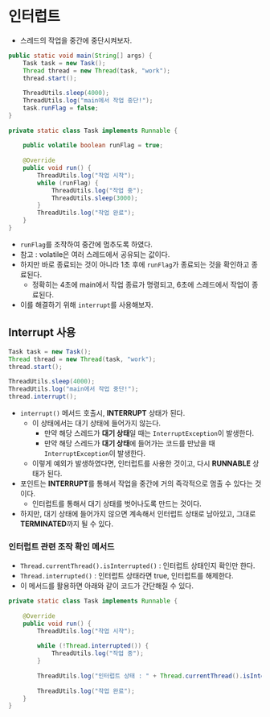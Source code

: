 # 인터럽트

- 스레드의 작업을 중간에 중단시켜보자.

```java
public static void main(String[] args) {
	Task task = new Task();
	Thread thread = new Thread(task, "work");
	thread.start();
	
	ThreadUtils.sleep(4000);
	ThreadUtils.log("main에서 작업 중단!");
	task.runFlag = false;
}
	
private static class Task implements Runnable {
	
	public volatile boolean runFlag = true;
	
	@Override
	public void run() {
		ThreadUtils.log("작업 시작");
		while (runFlag) {
			ThreadUtils.log("작업 중");
			ThreadUtils.sleep(3000);
		}
		ThreadUtils.log("작업 완료");
	}
}
```

- `runFlag`를 조작하여 중간에 멈추도록 하였다.
- 참고 : volatile은 여러 스레드에서 공유되는 값이다.
- 하지만 바로 종료되는 것이 아니라 1초 후에 `runFlag`가 종료되는 것을 확인하고 종료된다.
  - 정확히는 4초에 main에서 작업 종료가 명령되고, 6초에 스레드에서 작업이 종료된다.
- 이를 해결하기 위해 `interrupt`를 사용해보자.

## Interrupt 사용

```java
Task task = new Task();
Thread thread = new Thread(task, "work");
thread.start();
		
ThreadUtils.sleep(4000);
ThreadUtils.log("main에서 작업 중단!");
thread.interrupt();
```

- `interrupt()` 메서드 호출시, **INTERRUPT** 상태가 된다.
  - 이 상태에서는 대기 상태에 들어가지 않는다.
    - 만약 해당 스레드가 **대기 상태**일 때는 `InterruptException`이 발생한다.
    - 만약 해당 스레드가 **대기 상태**에 들어가는 코드를 만났을 때 `InterruptException`이 발생한다.
  - 이렇게 예외가 발생하였다면, 인터럽트를 사용한 것이고, 다시 **RUNNABLE** 상태가 된다.
- 포인트는 **INTERRUPT**를 통해서 작업을 중간에 거의 즉각적으로 멈출 수 있다는 것이다.
  - 인터럽트를 통해서 대기 상태를 벗어나도록 만드는 것이다.
- 하지만, 대기 상태에 들어가지 않으면 계속해서 인터럽트 상태로 남아있고, 그대로 **TERMINATED**까지 될 수 있다.

### 인터럽트 관련 조작 확인 메서드

- `Thread.currentThread().isInterrupted()` : 인터럽트 상태인지 확인만 한다.
- `Thread.interrupted()` : 인터럽트 상태라면 true, 인터럽트를 해제한다.
- 이 메서드를 활용하면 아래와 같이 코드가 간단해질 수 있다.

```java
private static class Task implements Runnable {
	
	@Override
	public void run() {
		ThreadUtils.log("작업 시작");
	
		while (!Thread.interrupted()) {
			ThreadUtils.log("작업 중");
		}
	
		ThreadUtils.log("인터럽트 상태 : " + Thread.currentThread().isInterrupted()); // false
	
		ThreadUtils.log("작업 완료");
	}
}
```
